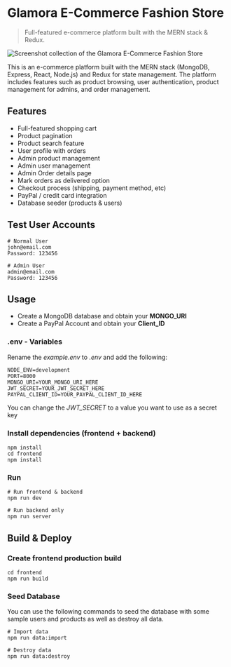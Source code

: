 # Glamora E-Commerce Fashion Store
> Full-featured e-commerce platform built with the MERN stack & Redux.

![Screenshot collection of the Glamora E-Commerce Fashion Store](https://i.ibb.co/1RzzLtx/Glamora-Preview.png)

This is an e-commerce platform built with the MERN stack (MongoDB, Express, React, Node.js) and Redux for state management. The platform includes features such as product browsing, user authentication, product management for admins, and order management.

## Features

* Full-featured shopping cart
* Product pagination
* Product search feature
* User profile with orders
* Admin product management
* Admin user management
* Admin Order details page
* Mark orders as delivered option
* Checkout process (shipping, payment method, etc)
* PayPal / credit card integration
* Database seeder (products & users)

## Test User Accounts

```
# Normal User
john@email.com
Password: 123456

# Admin User
admin@email.com
Password: 123456
```

## Usage

* Create a MongoDB database and obtain your **MONGO_URI** 
* Create a PayPal Account and obtain your **Client_ID**

### .env - Variables
Rename the *example.env* to *.env* and add the following:

```
NODE_ENV=development
PORT=8000
MONGO_URI=YOUR_MONGO_URI_HERE
JWT_SECRET=YOUR_JWT_SECRET_HERE
PAYPAL_CLIENT_ID=YOUR_PAYPAL_CLIENT_ID_HERE
```

You can change the *JWT_SECRET* to a value you want to use as a secret key

### Install dependencies (frontend + backend)

```
npm install
cd frontend
npm install
```

### Run 

```
# Run frontend & backend
npm run dev

# Run backend only
npm run server
```

## Build & Deploy

### Create frontend production build

```
cd frontend
npm run build
```

### Seed Database

You can use the following commands to seed the database with some sample users and products as well as destroy all data.

```
# Import data
npm run data:import

# Destroy data
npm run data:destroy
```
